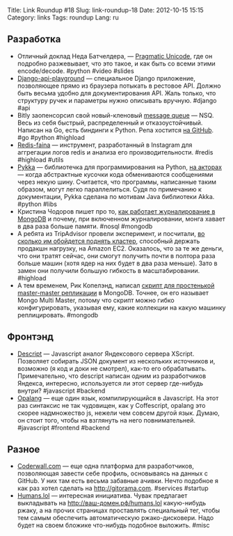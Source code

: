 Title: Link Roundup #18
Slug: link-roundup-18
Date: 2012-10-15 15:15
Category: links
Tags: roundup
Lang: ru

Разработка
----------

* Отличный доклад Неда Батчелдера, — [Pragmatic Unicode](http://nedbatchelder.com/text/unipain.html), где он подробно разжевывает, что это такое, и как быть со всеми этими encode/decode. #python #video #slides
* [Django-api-playground](https://github.com/Hipo/Django-API-Playground) — специальное Django приложение, позволяющее прямо из браузера потыкать в рестовое API. Должно быть весьма удобно для документирования API. Жаль только, что структуру ручек и параметры нужно описывать вручную. #django #api
* Bitly заопенсорсил свой новый-кленовый [message queue](http://news.ycombinator.com/item?id=4631994) — NSQ. Весь из себя быстрый, распределенный и отказоустойчивый. Написан на Go, есть биндинги к Python. Репа хостится [на GitHub](https://github.com/bitly/nsq). #go #python #highload
* [Redis-faina](https://github.com/Instagram/redis-faina) — инструмент, разработанный в Instagram для аггрегации логов redis и анализа его производительности. #redis #highload #utils
* [Pykka](http://pykka.readthedocs.org/en/latest/) — библиотечка для программирования на Python, [на акторах](http://en.wikipedia.org/wiki/Actor_model) — когда абстрактные кусочки кода обмениваются сообщениями через некую шину. Считается, что программы, написанные таким образом, могут легко параллелиться. Судя по примечанию к документации, Pykka сделана по мотивам Java библиотеки Akka. #python #libs
* Кристина Чодоров пишет про то, [как работает журналирование в MongoDB](http://www.kchodorow.com/blog/2012/10/04/how-mongodbs-journaling-works/) и почему, при включенном журналировании, монга хавает в два раза больше памяти. #nosql #mongodb
* А ребята из TripAdvisor провели эксперимент, и посчитали, [во сколько им обойдется поднять кластер](http://highscalability.com/blog/2012/10/2/an-epic-tripadvisor-update-why-not-run-on-the-cloud-the-gran.html), способный держать продакшн нагрузку, на Amazon EC2. Оказалось, что за те же деньги, что они тратят сейчас, они смогут получить почти в полтора раза больше машин (хотя ядер на них будет в два раза меньше). Зато в замен они получили большую гибкость в масштабировании. #highload
* А тем временем, Рик Копелэнд, написал [скрипт для простенькой master-master репликации](http://blog.pythonisito.com/2012/07/multi-master-replication-in-mongodb.html) в MongoDB. Точнее, он его называет Mongo Multi Master, потому что скрипт можно гибко конфигурировать, указывая ему, какие коллекции на какую машинку реплицировать. #mongodb

Фронтэнд
--------
* [Descript](https://github.com/pasaran/descript) — Javascript аналог Яндексового сервера XScript. Позволяет собирать JSON документ из нескольких источников и, возможно (я код и доки не смотрел), как-то  его обрабатывать. Примечательно, что descript написан одним из разработчиков Яндекса, интересно, используется ли этот сервер где-нибудь внутри? #javascript  #backend
* [Opalang](http://opalang.org/) — еще один язык, компилирующийся в Javascript. На этот раз синтаксис не так чудовищен, как у Coffescript, opalang это скорее надмножество js, нежели чем совсем другой язык. Думаю, он стоит того, чтобы на взглянуть на него повнимательней. #javascript #frontend #backend

Разное
------

* [Coderwall.com](http://coderwall.com/svetlyak40wt) — еще одна платформа для разработчиков, позволяющая завести себе профиль, основываясь на данных с GitHub. У них там есть весьма забавные ачивки. Нечто подобное я как раз хотел сделать на http://gitorama.com. #services #startup
* [Humans.lol](http://humanslol.org/) — интересная инициатива. Чувак предлагает выкладывать на http://ваш-домен.рф/humans.lol какую-нибудь ржаку, а на прочих страницах проставлять специальный тег, чтобы тем самым обеспечить автоматическую ржако-дисковери. Надо будет на своем бложике что-нибудь подобное выложить. #misc
